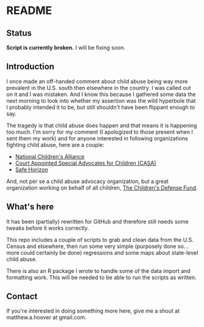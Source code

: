 # README
## Status
**Script is currently broken.** I will be fixing soon.

## Introduction
I once made an off-handed comment about child abuse being way more prevalent in the U.S. south then elsewhere in the country. I was called out on it and I was mistaken. And I know this because I gathered some data the next morning to look into whether my assertion was the wild hyperbole that I probably intended it to be, but still shouldn't have been flippant enough to say. 

The tragedy is that child abuse does happen and that means it is happening too much. I'm sorry for my comment (I apologized to those present when I sent them my work) and for anyone interested in following organizations fighting child abuse, here are a couple:
- [National Children's Alliance](http://www.nationalchildrensalliance.org)
- [Court Appointed Special Advocates for Children (CASA)](http://www.casaforchildren.org)
- [Safe Horizon](http://www.safehorizon.org)

And, not per se a child abuse advocacy organization, but a great organization working on behalf of all children, [The Children's Defense Fund](http://www.childrensdefense.org).

## What's here
It has been (partially) rewritten for GitHub and therefore still needs some tweaks before it works correctly. 

This repo includes a couple of scripts to grab and clean data from the U.S. Census and elsewhere, then run some very simple (purposely done so... more could certainly be done) regressions and some maps about state-level child abuse. 

There is also an R package I wrote to handle some of the data import and formatting work. This will be needed to be able to run the scripts as written.

## Contact
If you're interested in doing something more here, give me a shout at matthew.a.hoover at gmail.com.